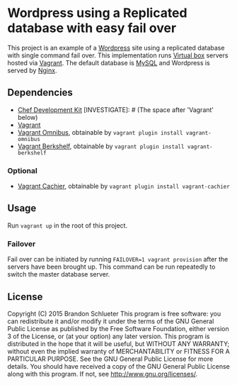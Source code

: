 # Wordpress using a Replicated database with easy fail over

This project is an example of a [Wordpress][] site using a replicated database with single command fail over. This implementation runs [Virtual box][] servers hosted via [Vagrant][]. The default database is [MySQL][] and Wordpress is served by [Nginx][].

## Dependencies

- [Chef Development Kit][]
[INVESTIGATE]: # (The space after 'Vagrant' below)
- [Vagrant][]
- [Vagrant Omnibus][], obtainable by `vagrant plugin install vagrant-omnibus`
- [Vagrant Berkshelf][], obtainable by `vagrant plugin install vagrant-berkshelf`

### Optional

- [Vagrant Cachier][], obtainable by `vagrant plugin install vagrant-cachier`

## Usage

Run `vagrant up` in the root of this project.

### Failover

Fail over can be initiated by running `FAILOVER=1 vagrant provision` after the servers have been brought up. This command can be run repeatedly to switch the master database server. 

## License

Copyright (C) 2015 Brandon Schlueter
This program is free software: you can redistribute it and/or modify
it under the terms of the GNU General Public License as published by
the Free Software Foundation, either version 3 of the License, or
(at your option) any later version.
This program is distributed in the hope that it will be useful,
but WITHOUT ANY WARRANTY; without even the implied warranty of
MERCHANTABILITY or FITNESS FOR A PARTICULAR PURPOSE.  See the
GNU General Public License for more details.
You should have received a copy of the GNU General Public License
along with this program.  If not, see <http://www.gnu.org/licenses/>.

[Wordpress]: https://wordpress.org/
[Virtual box]: https://www.virtualbox.org/
[Vagrant]: https://www.vagrantup.com/
[MySQL]: http://www.mysql.org/
[Nginx]: http://nginx.org/
[Chef Development Kit]: https://downloads.chef.io/chef-dk/
[Vagrant Omnibus]: https://github.com/chef/vagrant-omnibus
[Vagrant Cachier]: http://fgrehm.viewdocs.io/vagrant-cachier
[Vagrant Berkshelf]: https://github.com/berkshelf/vagrant-berkshelf
